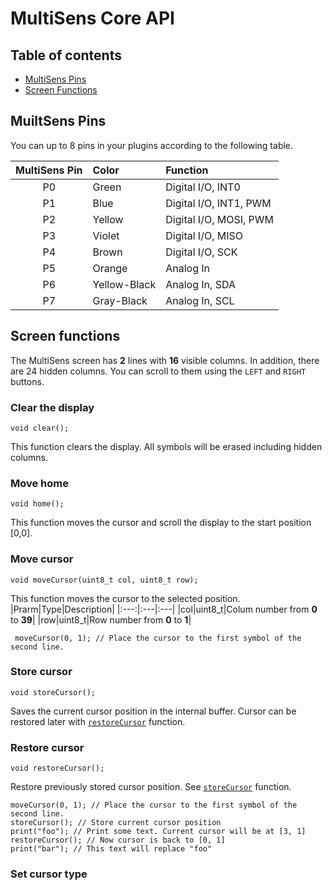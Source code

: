 # MultiSens Core API

## Table of contents
* [MultiSens Pins](#multisens-pins)
* [Screen Functions](#screen-functions)

## MuiltSens Pins
You can up to 8 pins in your plugins according to the following table.

|MultiSens Pin|Color|Function|
|:---:|:---|:---|
|P0|Green|Digital I/O, INT0|
|P1|Blue|Digital I/O, INT1, PWM|
|P2|Yellow|Digital I/O, MOSI, PWM|
|P3|Violet|Digital I/O, MISO|
|P4|Brown|Digital I/O, SCK|
|P5|Orange|Analog In|
|P6|Yellow-Black|Analog In, SDA|
|P7|Gray-Black|Analog In, SCL|


## Screen functions
The MultiSens screen has **2** lines with **16** visible columns. In addition, there are 24 hidden 
columns. You can scroll to them using the `LEFT` and `RIGHT` buttons.


### Clear the display
```
void clear();
```
This function clears the display. All symbols will be erased including hidden columns.


### Move home
```
void home();
```
This function moves the cursor and scroll the display to the start position [0,0].


### Move cursor
```
void moveCursor(uint8_t col, uint8_t row);
```
This function moves the cursor to the selected position.
|Prarm|Type|Description|
|:---:|:---|:---|
|col|uint8_t|Colum number from **0** to **39**|
|row|uint8_t|Row number from **0** to **1**|

```
 moveCursor(0, 1); // Place the cursor to the first symbol of the second line.
```


### Store cursor
```
void storeCursor();
```
Saves the current cursor position in the internal buffer. Cursor can be restored later 
with [`restoreCursor`](restore-cursor) function.


### Restore cursor
```
void restoreCursor();
```
Restore previously stored cursor position. See  [`storeCursor`](store-cursor) function.

```сpp
moveCursor(0, 1); // Place the cursor to the first symbol of the second line.
storeCursor(); // Store current cursor position
print("foo"); // Print some text. Current cursor will be at [3, 1]
restoreCursor(); // Now cursor is back to [0, 1]
print("bar"); // This text will replace "foo"

```

### Set cursor type